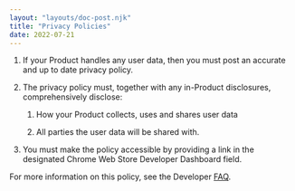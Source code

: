 ```yaml
---
layout: "layouts/doc-post.njk"
title: "Privacy Policies"
date: 2022-07-21
---
```


1. If your Product handles any user data, then you must post an accurate and up to date privacy policy.

1. The privacy policy must, together with any in-Product disclosures, comprehensively disclose:

    1. How your Product collects, uses and shares user data

    1. All parties the user data will be shared with.

1. You must make the policy accessible by providing a link in the designated Chrome Web Store Developer Dashboard field.

For more information on this policy, see the Developer [FAQ][faq].

[faq]: /docs/webstore/user_data/
